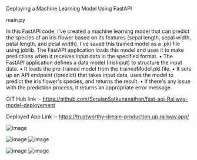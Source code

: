 
Deploying a Machine Learning Model Using FastAPI

main.py

In this FastAPI code, I've created a machine learning model that can predict the species of an iris flower based on its features (sepal length, sepal width, petal length, and petal width). I've saved this trained model as a .pkl file using joblib. The FastAPI application loads this model and uses it to make predictions when it receives input data in the specified format.
•	The FastAPI application defines a data model (IrisInput) to structure the input data.
•	It loads the pre-trained model from the trainedModel.pkl file.
•	It sets up an API endpoint (/predict) that takes input data, uses the model to predict the iris flower's species, and returns the result.
•	If there's any issue with the prediction process, it returns an appropriate error message.


GIT Hub link :- https://github.com/SerujanSatkunanathan/fast-api-Railway-model-deployement


Deployed App Link :- https://trustworthy-dream-production.up.railway.app/


 


![image](https://github.com/user-attachments/assets/0cd5ea5e-11ed-428d-854a-e70439086f73)

![image](https://github.com/user-attachments/assets/d1cb3ed9-7e8c-4e0b-8b5e-c5c673da1cfc)
![image](https://github.com/user-attachments/assets/bd7d5d83-b5b6-4441-93d0-e6a515d01c1e)

![image](https://github.com/user-attachments/assets/4d94254f-776c-48b5-a7f1-a44b00be8510)
![image](https://github.com/user-attachments/assets/6aa51845-4572-451d-8c26-fbe15943ba6b)


